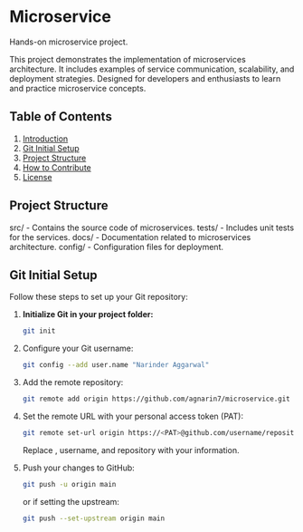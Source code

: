 # Microservice
Hands-on microservice project.

This project demonstrates the implementation of microservices architecture. It includes examples of service communication, scalability, and deployment strategies. Designed for developers and enthusiasts to learn and practice microservice concepts.

## Table of Contents
1. [Introduction](#introduction)
2. [Git Initial Setup](#git-initial-setup)
3. [Project Structure](#project-structure)
4. [How to Contribute](#how-to-contribute)
5. [License](#license)

## Project Structure
src/ - Contains the source code of microservices.
tests/ - Includes unit tests for the services.
docs/ - Documentation related to microservices architecture.
config/ - Configuration files for deployment.

## Git Initial Setup

Follow these steps to set up your Git repository:

1. **Initialize Git in your project folder:**
   ```sh
   git init
   

2. Configure your Git username:
   ```sh
   git config --add user.name "Narinder Aggarwal"

4. Add the remote repository:
   ```sh
   git remote add origin https://github.com/agnarin7/microservice.git

5. Set the remote URL with your personal access token (PAT):
   ```sh
   git remote set-url origin https://<PAT>@github.com/username/repository
   ```
   Replace <PAT>, username, and repository with your information.

6. Push your changes to GitHub:
   ```sh
   git push -u origin main
   ```
   or if setting the upstream:
   ```sh
   git push --set-upstream origin main

   
   
